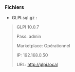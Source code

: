 ### Fichiers
- GLPI.sql.gz : 
 > GLPI 10.0.7
 >
 > Pass: admin
 > 
 > Marketplace: Opérationnel
 > 
 > IP: 192.168.0.50
 > 
 > URL: http://glpi.local
